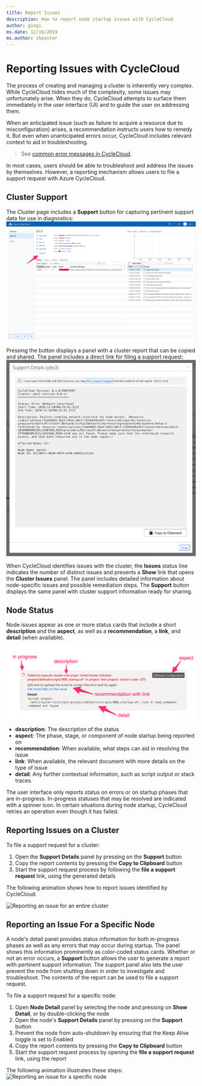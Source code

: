 ```yaml
---
title: Report Issues
description: How to report node startup issues with CycleCloud
author: gingi
ms.date: 12/16/2019
ms.author: shpaster
---
```

# Reporting Issues with CycleCloud

The process of creating and managing a cluster is inherently very complex. While CycleCloud hides much of the complexity, some issues may unfortunately arise. When they do, CycleCloud attempts to surface them immediately in the user interface (UI) and to guide the user on addressing them.

When an anticipated issue (such as failure to acquire a resource due to misconfiguration) arises, a recommendation instructs users how to remedy it. But even when unanticipated errors occur, CycleCloud includes relevant context to aid in troubleshooting.

> See [common error messages in CycleCloud](../error-messages.md).

In most cases, users should be able to troubleshoot and address the issues by themselves. However, a reporting mechanism allows users to file a support request with Azure CycleCloud.

## Cluster Support

The Cluster page includes a **Support** button for capturing pertinent support data for use in diagnostics:
![Cluster support button](../images/cluster-support-button.png)

Pressing the button displays a panel with a cluster report that can be copied and shared. The panel includes a direct link for filing a support request:
![Cluster Support Details](../images/cluster-support-details.png)

When CycleCloud identifies issues with the cluster, the **Issues** status line indicates the number of distinct issues and presents a **Show** link that opens the **Cluster Issues** panel. The panel includes detailed information about node-specific issues and possible remediation steps. The **Support** button displays the same panel with cluster support information ready for sharing.

## Node Status

Node issues appear as one or more status cards that include a short **description** and the **aspect**, as well as a **recommendation**, a **link**, and **detail** (when available).

![Node status card](../images/node-status-card.png)

* **description**: The description of the status
* **aspect**: The phase, stage, or component of node startup being reported on
* **recommendation**: When available, what steps can aid in resolving the issue
* **link**: When available, the relevant document with more details on the type of issue
* **detail**: Any further contextual information, such as script output or stack traces.

The user interface only reports status on errors or on startup phases that are in-progress. In-progress statuses that may be resolved are indicated with a spinner icon. In certain situations during node startup, CycleCloud retries an operation even though it has failed.

## Reporting Issues on a Cluster

To file a support request for a cluster:

1. Open the **Support Details** panel by pressing on the **Support** button
1. Copy the report contents by pressing the **Copy to Clipboard** button
1. Start the support request process by following the **file a support request** link, using the generated details

The following animation shows how to report issues identified by CycleCloud:

![Reporting an issue for an entire cluster](../images/cluster-issues-flow.gif)

## Reporting an Issue For a Specific Node

A node's detail panel provides status information for both in-progress phases as well as any errors that may occur during startup. The panel shows this information prominently as color-coded status cards. Whether or not an error occurs, a **Support** button allows the user to generate a report with pertinent support information. The support panel also lets the user prevent the node from shutting down in order to investigate and troubleshoot. The contents of the report can be used to file a support request.

To file a support request for a specific node:

1. Open **Node Detail** panel by selecting the node and pressing on **Show Detail**, or by double-clicking the node
2. Open the node's **Support Details** panel by pressing on the **Support** button
3. Prevent the node from auto-shutdown by ensuring that the Keep Alive toggle is set to Enabled
4. Copy the report contents by pressing the **Copy to Clipboard** button
5. Start the support request process by opening the **file a support request** link, using the report

The following animation illustrates these steps:
![Reporting an issue for a specific node](../images/node-detail-error-flow.gif)